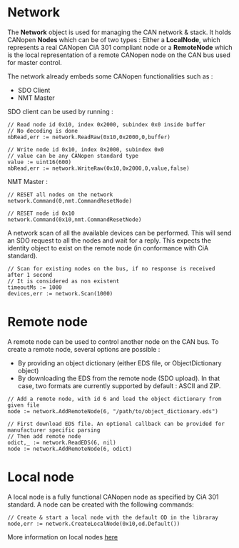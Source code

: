 # Network

The **Network** object is used for managing the CAN network & stack. It holds CANopen **Nodes** which can be of two types :
Either a **LocalNode**, which represents a real CANopen CiA 301 compliant node or a **RemoteNode** which is the 
local representation of a remote CANopen node on the CAN bus used for master control.

The network already embeds some CANopen functionalities such as :
- SDO Client
- NMT Master

SDO client can be used by running :

```golang
// Read node id 0x10, index 0x2000, subindex 0x0 inside buffer
// No decoding is done
nbRead,err := network.ReadRaw(0x10,0x2000,0,buffer)

// Write node id 0x10, index 0x2000, subindex 0x0
// value can be any CANopen standard type
value := uint16(600)
nbRead,err := network.WriteRaw(0x10,0x2000,0,value,false)
```

NMT Master :

```golang
// RESET all nodes on the network
network.Command(0,nmt.CommandResetNode)

// RESET node id 0x10
network.Command(0x10,nmt.CommandResetNode)
```

A network scan of all the available devices can be performed. This will send 
an SDO request to all the nodes and wait for a reply. This expects the identity
object to exist on the remote node (in conformance with CiA standard).

```golang
// Scan for existing nodes on the bus, if no response is received after 1 second
// It is considered as non existent
timeoutMs := 1000
devices,err := network.Scan(1000)
```

# Remote node

A remote node can be used to control another node on the CAN bus.
To create a remote node, several options are possible :
- By providing an object dictionary (either EDS file, or ObjectDictionary object)
- By downloading the EDS from the remote node (SDO upload). In that case, two formats
are currently supported by default : ASCII and ZIP.


```golang
// Add a remote node, with id 6 and load the object dictionary from given file
node := network.AddRemoteNode(6, "/path/to/object_dictionary.eds")

// First download EDS file. An optional callback can be provided for manufacturer specific parsing
// Then add remote node
odict,_ := network.ReadEDS(6, nil)
node := network.AddRemoteNode(6, odict)

```

# Local node

A local node is a fully functional CANopen node as specified by CiA 301 standard.
A node can be created with the following commands:

```golang
// Create & start a local node with the default OD in the libraray
node,err := network.CreateLocalNode(0x10,od.Default())
```

More information on local nodes [here](local.md)
